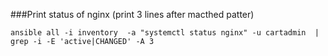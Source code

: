 ###Print status of nginx (print 3 lines after macthed patter)
```
ansible all -i inventory  -a "systemctl status nginx" -u cartadmin  |  grep -i -E 'active|CHANGED' -A 3
```
